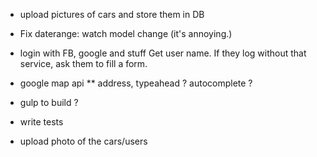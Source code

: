 * upload pictures of cars
and store them in DB

* Fix daterange: watch model change (it's annoying.)


* login with FB, google and stuff
Get user name. If they log without that service,
ask them to fill a form.

* google map api
** address, typeahead ? autocomplete ?

* gulp to build ?

* write tests

* upload photo of the cars/users
